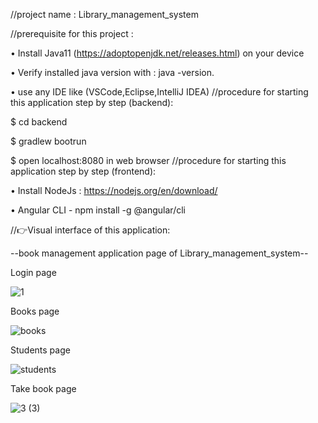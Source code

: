 //project name : Library_management_system

//prerequisite for this project :

 •	Install Java11 (https://adoptopenjdk.net/releases.html) on your device  

 •	Verify installed java version with : java -version.

 •	 use any IDE like (VSCode,Eclipse,IntelliJ IDEA)
//procedure for starting this application step by step (backend):



 $ cd backend

 $ gradlew bootrun

 $ open localhost:8080 in web browser
//procedure for starting this application step by step (frontend):

 •	Install NodeJs : https://nodejs.org/en/download/
 
 •	Angular CLI - npm install -g @angular/cli

 //👉Visual interface of this application:

--book management application page of Library_management_system--

Login page 

![1](https://github.com/MitraAbhik007/Library-Management-System/assets/92858828/7826b7cd-d348-4193-afb8-f89c14386e51)

Books page 


![books](https://github.com/MitraAbhik007/Library-Management-System/assets/92858828/332caf10-c954-4970-a8b5-d5e26128ef98)

Students page


![students](https://github.com/MitraAbhik007/Library-Management-System/assets/92858828/a5fdd4ad-cedc-483a-967a-32623cee5346)

Take book page 

![3 (3)](https://github.com/MitraAbhik007/Library-Management-System/assets/92858828/1003ca22-9849-48c3-a7fe-958cd1edbff3)
